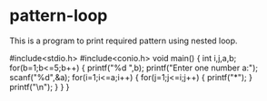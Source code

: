 # pattern-loop
This is a program to print required pattern using nested loop.



#include<stdio.h>
#include<conio.h>
void main()
{
	int i,j,a,b;
	for(b=1;b<=5;b++)
	{
	printf("%d ",b);
	printf("Enter one number a:");
	scanf("%d",&a);
	for(i=1;i<=a;i++)
	{
		for(j=1;j<=i;j++)
		{
		printf("*");
	    }
	    printf("\n");
	}
    }
}
